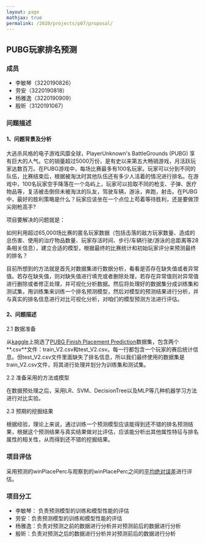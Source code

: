 ```yaml
---
layout: page
mathjax: true
permalink: /2020/projects/p07/proposal/
---
```


## PUBG玩家排名预测

### 成员

* 李敏琴（3220190826）
* 劳安（3220190818）
* 杨雅逸（3220190909）
* 殷昕（3120191067）

### 问题描述

#### 1、问题背景及分析

大逃杀风格的电子游戏风靡全球，PlayerUnknown's BattleGrounds (PUBG) 享有巨大的人气。它的销量超过5000万份，是有史以来第五大畅销游戏，月活跃玩家达数百万。在PUBG游戏中，每场比赛最多有100名玩家。玩家可以分到不同的队伍，比赛结束后，根据被淘汰时其他队伍还有多少人活着的情况进行排名。在游戏中，100名玩家空手降落在一个岛屿上，玩家可以拾取不同的枪支、子弹、医疗物品等，复活被击倒但未被淘汰的队友，驾驶车辆，游泳，奔跑，射击。在PUBG中，最好的胜利策略是什么？玩家应该坐在一个点位上苟着等待胜利，还是要做顶尖刚枪高手?

项目要解决的问题就是：

如何利用超过65,000场比赛的匿名玩家数据（包括击落的敌方玩家数量、造成的总伤害、使用的治疗物品数量、玩家存活时间、步行/车辆行驶/游泳的总距离等28条相关信息），建立合适的模型，根据最终的比赛统计和初始玩家评分来预测最终的排名？

目前所想到的方法就是首先对数据集进行数据分析，看看是否存在缺失值或者异常值。若存在缺失值，则对缺失值进行填充或者删除处理，若存在异常值则对异常值进行删除或者修正处理，并可视化分析数据。然后将处理好的数据集分成训练集和测试集，用训练集来训练一个排名预测模型，然后对模型的预测结果进行分析，并与真实的排名信息进行对比可视化分析，对咱们的模型预测方法进行评估。

#### 2、问题描述

2.1 数据准备

从[kaggle](https://www.kaggle.com/)上挑选了[PUBG Finish Placement Prediction](https://www.kaggle.com/c/pubg-finish-placement-prediction/data)数据集，包含两个**.csv**文件：train_V2.csv和test_V2.csv。每一行都包含一个玩家的赛后统计信息。但test_V2.csv文件里面缺失了排名信息，所以我们最终使用的数据集是train_V2.csv文件，将其进行处理并划分为训练集和测试集。

2.2 准备采用的方法或模型

在数据预处理之后，采用LR、SVM、DecisionTree以及MLP等几种机器学习方法进行对比实验。

2.3 预期的挖掘结果

根据经验，理论上来说，通过训练一个预测模型应该能得到还不错的排名预测结果，根据这个预测结果与真实结果做对比评估，应该能分析出其他属性特征与排名属性的相关性，从而得到还不错的挖掘结果。

### 项目评估

采用预测的winPlacePerc与观察到的winPlacePerc之间的[平均绝对误差](https://en.wikipedia.org/wiki/Mean_absolute_error)进行评估。

### 项目分工

* 李敏琴： 负责预测模型的训练和模型性能的评估
* 劳安：负责预测模型的训练和模型性能的评估
* 杨雅逸：负责对预测之前的数据进行分析并对预测前后的数据进行分析
* 殷昕：负责对预测之后的数据进行分析并对预测前后的数据进行分析
